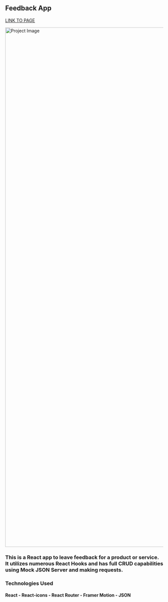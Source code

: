 ## Feedback App

[LINK TO PAGE](https://shimmering-entremet-640542.netlify.app/)

<img width="1657" alt="Project Image" src="https://i.ibb.co/WndBQGk/Screen-Shot-2022-10-04-at-6-52-03-PM.png">

### This is a React app to leave feedback for a product or service. It utilizes numerous React Hooks and has full CRUD capabilities using Mock JSON Server and making requests.

### Technologies Used
#### React - React-icons - React Router - Framer Motion - JSON
